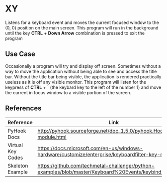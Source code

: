 # XY

Listens for a keyboard event and moves the current focused window to the (0, 0) position on the main screen. This program will run in the background until the key __CTRL__ + __Down Arrow__ combination is pressed to exit the program

## Use Case

Occasionally a program will try and display off screen. Sometimes without a way to move the application without being able to see and access the title bar. Without the title bar being visible, the application is rendered practically useless as it is off any visible monitor. This program will listen for the keypress of __CTRL__ + __\`__ (the keybard key to the left of the number 1) and move the current in focus window to a visible portion of the screen.

## References

Reference | Link
--------- | ----
PyHook Docs | http://pyhook.sourceforge.net/doc_1.5.0/pyhook.HookManager-module.html
Virtual Key Codes | https://docs.microsoft.com/en-us/windows-hardware/customize/enterprise/keyboardfilter-key-names
Skeleton Example | https://github.com/techmetal-challenger/python-examples/blob/master/Keyboard%20Events/keybind.py
